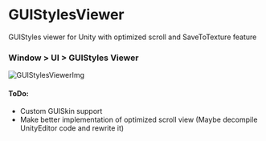 # GUIStylesViewer
GUIStyles viewer for Unity with optimized scroll and SaveToTexture feature

### Window > UI > GUIStyles Viewer
![GUIStylesViewerImg](https://i.imgur.com/zxe8byq.png)

#### ToDo:
- Custom GUISkin support
- Make better implementation of optimized scroll view (Maybe decompile UnityEditor code and rewrite it)
